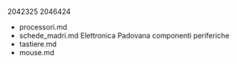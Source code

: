 2042325
2046424
- processori.md
- schede_madri.md
Elettronica Padovana
componenti
periferiche
- tastiere.md
- mouse.md
